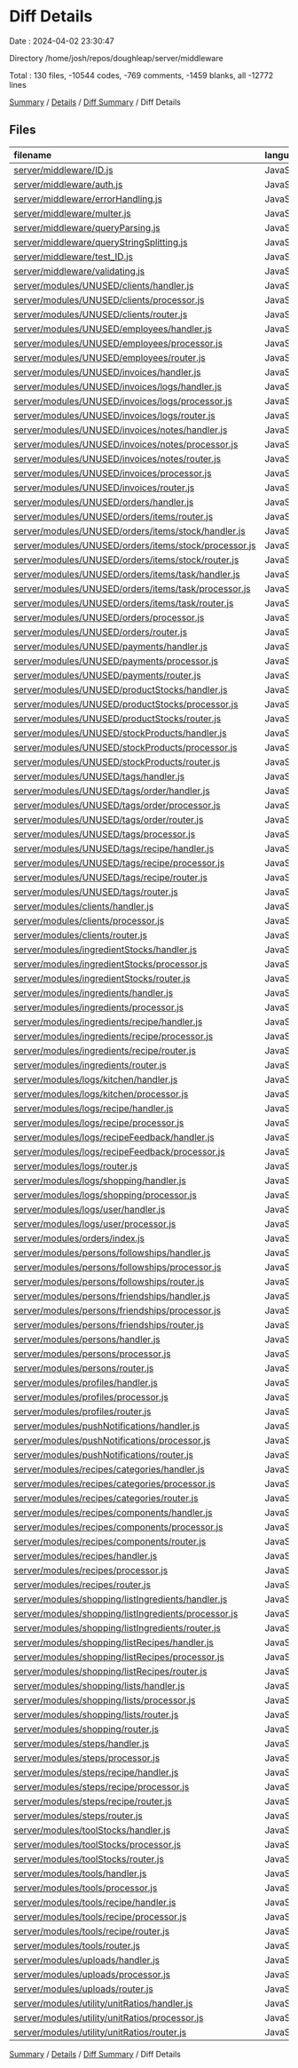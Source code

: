 # Diff Details

Date : 2024-04-02 23:30:47

Directory /home/josh/repos/doughleap/server/middleware

Total : 130 files,  -10544 codes, -769 comments, -1459 blanks, all -12772 lines

[Summary](results.md) / [Details](details.md) / [Diff Summary](diff.md) / Diff Details

## Files
| filename | language | code | comment | blank | total |
| :--- | :--- | ---: | ---: | ---: | ---: |
| [server/middleware/ID.js](/server/middleware/ID.js) | JavaScript | 61 | 21 | 15 | 97 |
| [server/middleware/auth.js](/server/middleware/auth.js) | JavaScript | 29 | 2 | 5 | 36 |
| [server/middleware/errorHandling.js](/server/middleware/errorHandling.js) | JavaScript | 83 | 9 | 13 | 105 |
| [server/middleware/multer.js](/server/middleware/multer.js) | JavaScript | 0 | 0 | 1 | 1 |
| [server/middleware/queryParsing.js](/server/middleware/queryParsing.js) | JavaScript | 13 | 2 | 4 | 19 |
| [server/middleware/queryStringSplitting.js](/server/middleware/queryStringSplitting.js) | JavaScript | 9 | 0 | 2 | 11 |
| [server/middleware/test_ID.js](/server/middleware/test_ID.js) | JavaScript | 28 | 2 | 7 | 37 |
| [server/middleware/validating.js](/server/middleware/validating.js) | JavaScript | 18 | 0 | 3 | 21 |
| [server/modules/UNUSED/clients/handler.js](/server/modules/UNUSED/clients/handler.js) | JavaScript | -87 | 0 | -7 | -94 |
| [server/modules/UNUSED/clients/processor.js](/server/modules/UNUSED/clients/processor.js) | JavaScript | -172 | -10 | -23 | -205 |
| [server/modules/UNUSED/clients/router.js](/server/modules/UNUSED/clients/router.js) | JavaScript | -15 | 0 | -6 | -21 |
| [server/modules/UNUSED/employees/handler.js](/server/modules/UNUSED/employees/handler.js) | JavaScript | -101 | 0 | -7 | -108 |
| [server/modules/UNUSED/employees/processor.js](/server/modules/UNUSED/employees/processor.js) | JavaScript | -251 | -19 | -36 | -306 |
| [server/modules/UNUSED/employees/router.js](/server/modules/UNUSED/employees/router.js) | JavaScript | -16 | 0 | -6 | -22 |
| [server/modules/UNUSED/invoices/handler.js](/server/modules/UNUSED/invoices/handler.js) | JavaScript | -50 | 0 | -5 | -55 |
| [server/modules/UNUSED/invoices/logs/handler.js](/server/modules/UNUSED/invoices/logs/handler.js) | JavaScript | -36 | 0 | -4 | -40 |
| [server/modules/UNUSED/invoices/logs/processor.js](/server/modules/UNUSED/invoices/logs/processor.js) | JavaScript | -42 | -1 | -9 | -52 |
| [server/modules/UNUSED/invoices/logs/router.js](/server/modules/UNUSED/invoices/logs/router.js) | JavaScript | -13 | 0 | -6 | -19 |
| [server/modules/UNUSED/invoices/notes/handler.js](/server/modules/UNUSED/invoices/notes/handler.js) | JavaScript | -33 | 0 | -4 | -37 |
| [server/modules/UNUSED/invoices/notes/processor.js](/server/modules/UNUSED/invoices/notes/processor.js) | JavaScript | -41 | -2 | -11 | -54 |
| [server/modules/UNUSED/invoices/notes/router.js](/server/modules/UNUSED/invoices/notes/router.js) | JavaScript | -13 | 0 | -6 | -19 |
| [server/modules/UNUSED/invoices/processor.js](/server/modules/UNUSED/invoices/processor.js) | JavaScript | -103 | -3 | -18 | -124 |
| [server/modules/UNUSED/invoices/router.js](/server/modules/UNUSED/invoices/router.js) | JavaScript | -18 | 0 | -6 | -24 |
| [server/modules/UNUSED/orders/handler.js](/server/modules/UNUSED/orders/handler.js) | JavaScript | -78 | 0 | -7 | -85 |
| [server/modules/UNUSED/orders/items/router.js](/server/modules/UNUSED/orders/items/router.js) | JavaScript | -7 | 0 | -5 | -12 |
| [server/modules/UNUSED/orders/items/stock/handler.js](/server/modules/UNUSED/orders/items/stock/handler.js) | JavaScript | -60 | 0 | -7 | -67 |
| [server/modules/UNUSED/orders/items/stock/processor.js](/server/modules/UNUSED/orders/items/stock/processor.js) | JavaScript | -152 | -13 | -28 | -193 |
| [server/modules/UNUSED/orders/items/stock/router.js](/server/modules/UNUSED/orders/items/stock/router.js) | JavaScript | -16 | 0 | -6 | -22 |
| [server/modules/UNUSED/orders/items/task/handler.js](/server/modules/UNUSED/orders/items/task/handler.js) | JavaScript | -61 | 0 | -7 | -68 |
| [server/modules/UNUSED/orders/items/task/processor.js](/server/modules/UNUSED/orders/items/task/processor.js) | JavaScript | -130 | -9 | -24 | -163 |
| [server/modules/UNUSED/orders/items/task/router.js](/server/modules/UNUSED/orders/items/task/router.js) | JavaScript | -16 | 0 | -6 | -22 |
| [server/modules/UNUSED/orders/processor.js](/server/modules/UNUSED/orders/processor.js) | JavaScript | -172 | -14 | -31 | -217 |
| [server/modules/UNUSED/orders/router.js](/server/modules/UNUSED/orders/router.js) | JavaScript | -18 | 0 | -8 | -26 |
| [server/modules/UNUSED/payments/handler.js](/server/modules/UNUSED/payments/handler.js) | JavaScript | -36 | 0 | -4 | -40 |
| [server/modules/UNUSED/payments/processor.js](/server/modules/UNUSED/payments/processor.js) | JavaScript | -88 | -5 | -22 | -115 |
| [server/modules/UNUSED/payments/router.js](/server/modules/UNUSED/payments/router.js) | JavaScript | -13 | 0 | -6 | -19 |
| [server/modules/UNUSED/productStocks/handler.js](/server/modules/UNUSED/productStocks/handler.js) | JavaScript | -61 | 0 | -7 | -68 |
| [server/modules/UNUSED/productStocks/processor.js](/server/modules/UNUSED/productStocks/processor.js) | JavaScript | -142 | -9 | -26 | -177 |
| [server/modules/UNUSED/productStocks/router.js](/server/modules/UNUSED/productStocks/router.js) | JavaScript | -16 | 0 | -6 | -22 |
| [server/modules/UNUSED/stockProducts/handler.js](/server/modules/UNUSED/stockProducts/handler.js) | JavaScript | -59 | 0 | -7 | -66 |
| [server/modules/UNUSED/stockProducts/processor.js](/server/modules/UNUSED/stockProducts/processor.js) | JavaScript | -119 | -7 | -27 | -153 |
| [server/modules/UNUSED/stockProducts/router.js](/server/modules/UNUSED/stockProducts/router.js) | JavaScript | -16 | 0 | -6 | -22 |
| [server/modules/UNUSED/tags/handler.js](/server/modules/UNUSED/tags/handler.js) | JavaScript | -56 | 0 | -7 | -63 |
| [server/modules/UNUSED/tags/order/handler.js](/server/modules/UNUSED/tags/order/handler.js) | JavaScript | -44 | 0 | -6 | -50 |
| [server/modules/UNUSED/tags/order/processor.js](/server/modules/UNUSED/tags/order/processor.js) | JavaScript | -92 | -3 | -16 | -111 |
| [server/modules/UNUSED/tags/order/router.js](/server/modules/UNUSED/tags/order/router.js) | JavaScript | -15 | 0 | -6 | -21 |
| [server/modules/UNUSED/tags/processor.js](/server/modules/UNUSED/tags/processor.js) | JavaScript | -103 | -3 | -21 | -127 |
| [server/modules/UNUSED/tags/recipe/handler.js](/server/modules/UNUSED/tags/recipe/handler.js) | JavaScript | -44 | 0 | -6 | -50 |
| [server/modules/UNUSED/tags/recipe/processor.js](/server/modules/UNUSED/tags/recipe/processor.js) | JavaScript | -92 | -3 | -15 | -110 |
| [server/modules/UNUSED/tags/recipe/router.js](/server/modules/UNUSED/tags/recipe/router.js) | JavaScript | -15 | 0 | -6 | -21 |
| [server/modules/UNUSED/tags/router.js](/server/modules/UNUSED/tags/router.js) | JavaScript | -20 | 0 | -7 | -27 |
| [server/modules/clients/handler.js](/server/modules/clients/handler.js) | JavaScript | -68 | 0 | -6 | -74 |
| [server/modules/clients/processor.js](/server/modules/clients/processor.js) | JavaScript | -131 | -7 | -21 | -159 |
| [server/modules/clients/router.js](/server/modules/clients/router.js) | JavaScript | -13 | 0 | -6 | -19 |
| [server/modules/ingredientStocks/handler.js](/server/modules/ingredientStocks/handler.js) | JavaScript | -85 | 0 | -6 | -91 |
| [server/modules/ingredientStocks/processor.js](/server/modules/ingredientStocks/processor.js) | JavaScript | -122 | -12 | -25 | -159 |
| [server/modules/ingredientStocks/router.js](/server/modules/ingredientStocks/router.js) | JavaScript | -16 | 0 | -6 | -22 |
| [server/modules/ingredients/handler.js](/server/modules/ingredients/handler.js) | JavaScript | -86 | 0 | -6 | -92 |
| [server/modules/ingredients/processor.js](/server/modules/ingredients/processor.js) | JavaScript | -196 | -20 | -32 | -248 |
| [server/modules/ingredients/recipe/handler.js](/server/modules/ingredients/recipe/handler.js) | JavaScript | -114 | 0 | -7 | -121 |
| [server/modules/ingredients/recipe/processor.js](/server/modules/ingredients/recipe/processor.js) | JavaScript | -194 | -21 | -36 | -251 |
| [server/modules/ingredients/recipe/router.js](/server/modules/ingredients/recipe/router.js) | JavaScript | -17 | 0 | -6 | -23 |
| [server/modules/ingredients/router.js](/server/modules/ingredients/router.js) | JavaScript | -18 | 0 | -7 | -25 |
| [server/modules/logs/kitchen/handler.js](/server/modules/logs/kitchen/handler.js) | JavaScript | -52 | 0 | -5 | -57 |
| [server/modules/logs/kitchen/processor.js](/server/modules/logs/kitchen/processor.js) | JavaScript | -59 | 0 | -8 | -67 |
| [server/modules/logs/recipe/handler.js](/server/modules/logs/recipe/handler.js) | JavaScript | -52 | 0 | -5 | -57 |
| [server/modules/logs/recipe/processor.js](/server/modules/logs/recipe/processor.js) | JavaScript | -60 | 0 | -9 | -69 |
| [server/modules/logs/recipeFeedback/handler.js](/server/modules/logs/recipeFeedback/handler.js) | JavaScript | -51 | 0 | -5 | -56 |
| [server/modules/logs/recipeFeedback/processor.js](/server/modules/logs/recipeFeedback/processor.js) | JavaScript | -65 | 0 | -9 | -74 |
| [server/modules/logs/router.js](/server/modules/logs/router.js) | JavaScript | -29 | 0 | -10 | -39 |
| [server/modules/logs/shopping/handler.js](/server/modules/logs/shopping/handler.js) | JavaScript | -52 | 0 | -5 | -57 |
| [server/modules/logs/shopping/processor.js](/server/modules/logs/shopping/processor.js) | JavaScript | -59 | 0 | -9 | -68 |
| [server/modules/logs/user/handler.js](/server/modules/logs/user/handler.js) | JavaScript | -52 | 0 | -5 | -57 |
| [server/modules/logs/user/processor.js](/server/modules/logs/user/processor.js) | JavaScript | -59 | 0 | -9 | -68 |
| [server/modules/orders/index.js](/server/modules/orders/index.js) | JavaScript | 0 | 0 | -1 | -1 |
| [server/modules/persons/followships/handler.js](/server/modules/persons/followships/handler.js) | JavaScript | -99 | 0 | -7 | -106 |
| [server/modules/persons/followships/processor.js](/server/modules/persons/followships/processor.js) | JavaScript | -135 | -8 | -22 | -165 |
| [server/modules/persons/followships/router.js](/server/modules/persons/followships/router.js) | JavaScript | -16 | 0 | -4 | -20 |
| [server/modules/persons/friendships/handler.js](/server/modules/persons/friendships/handler.js) | JavaScript | -104 | 0 | -7 | -111 |
| [server/modules/persons/friendships/processor.js](/server/modules/persons/friendships/processor.js) | JavaScript | -257 | -25 | -32 | -314 |
| [server/modules/persons/friendships/router.js](/server/modules/persons/friendships/router.js) | JavaScript | -16 | 0 | -4 | -20 |
| [server/modules/persons/handler.js](/server/modules/persons/handler.js) | JavaScript | -114 | 0 | -7 | -121 |
| [server/modules/persons/processor.js](/server/modules/persons/processor.js) | JavaScript | -148 | -11 | -23 | -182 |
| [server/modules/persons/router.js](/server/modules/persons/router.js) | JavaScript | -20 | 0 | -8 | -28 |
| [server/modules/profiles/handler.js](/server/modules/profiles/handler.js) | JavaScript | -123 | 0 | -9 | -132 |
| [server/modules/profiles/processor.js](/server/modules/profiles/processor.js) | JavaScript | -247 | -19 | -32 | -298 |
| [server/modules/profiles/router.js](/server/modules/profiles/router.js) | JavaScript | -17 | 0 | -6 | -23 |
| [server/modules/pushNotifications/handler.js](/server/modules/pushNotifications/handler.js) | JavaScript | -114 | 0 | -8 | -122 |
| [server/modules/pushNotifications/processor.js](/server/modules/pushNotifications/processor.js) | JavaScript | -124 | -7 | -18 | -149 |
| [server/modules/pushNotifications/router.js](/server/modules/pushNotifications/router.js) | JavaScript | -16 | 0 | -6 | -22 |
| [server/modules/recipes/categories/handler.js](/server/modules/recipes/categories/handler.js) | JavaScript | -17 | -45 | -6 | -68 |
| [server/modules/recipes/categories/processor.js](/server/modules/recipes/categories/processor.js) | JavaScript | -22 | -129 | -24 | -175 |
| [server/modules/recipes/categories/router.js](/server/modules/recipes/categories/router.js) | JavaScript | -11 | -5 | -6 | -22 |
| [server/modules/recipes/components/handler.js](/server/modules/recipes/components/handler.js) | JavaScript | -89 | 0 | -7 | -96 |
| [server/modules/recipes/components/processor.js](/server/modules/recipes/components/processor.js) | JavaScript | -114 | -10 | -23 | -147 |
| [server/modules/recipes/components/router.js](/server/modules/recipes/components/router.js) | JavaScript | -16 | 0 | -6 | -22 |
| [server/modules/recipes/handler.js](/server/modules/recipes/handler.js) | JavaScript | -309 | -2 | -20 | -331 |
| [server/modules/recipes/processor.js](/server/modules/recipes/processor.js) | JavaScript | -1,569 | -155 | -138 | -1,862 |
| [server/modules/recipes/router.js](/server/modules/recipes/router.js) | JavaScript | -46 | 0 | -8 | -54 |
| [server/modules/shopping/listIngredients/handler.js](/server/modules/shopping/listIngredients/handler.js) | JavaScript | -93 | 0 | -6 | -99 |
| [server/modules/shopping/listIngredients/processor.js](/server/modules/shopping/listIngredients/processor.js) | JavaScript | -209 | -17 | -24 | -250 |
| [server/modules/shopping/listIngredients/router.js](/server/modules/shopping/listIngredients/router.js) | JavaScript | -16 | 0 | -4 | -20 |
| [server/modules/shopping/listRecipes/handler.js](/server/modules/shopping/listRecipes/handler.js) | JavaScript | -81 | 0 | -6 | -87 |
| [server/modules/shopping/listRecipes/processor.js](/server/modules/shopping/listRecipes/processor.js) | JavaScript | -124 | -11 | -14 | -149 |
| [server/modules/shopping/listRecipes/router.js](/server/modules/shopping/listRecipes/router.js) | JavaScript | -16 | 0 | -5 | -21 |
| [server/modules/shopping/lists/handler.js](/server/modules/shopping/lists/handler.js) | JavaScript | -87 | 0 | -6 | -93 |
| [server/modules/shopping/lists/processor.js](/server/modules/shopping/lists/processor.js) | JavaScript | -202 | -14 | -21 | -237 |
| [server/modules/shopping/lists/router.js](/server/modules/shopping/lists/router.js) | JavaScript | -16 | 0 | -6 | -22 |
| [server/modules/shopping/router.js](/server/modules/shopping/router.js) | JavaScript | -10 | 0 | -5 | -15 |
| [server/modules/steps/handler.js](/server/modules/steps/handler.js) | JavaScript | -84 | 0 | -6 | -90 |
| [server/modules/steps/processor.js](/server/modules/steps/processor.js) | JavaScript | -143 | -7 | -20 | -170 |
| [server/modules/steps/recipe/handler.js](/server/modules/steps/recipe/handler.js) | JavaScript | -86 | 0 | -6 | -92 |
| [server/modules/steps/recipe/processor.js](/server/modules/steps/recipe/processor.js) | JavaScript | -257 | -60 | -35 | -352 |
| [server/modules/steps/recipe/router.js](/server/modules/steps/recipe/router.js) | JavaScript | -16 | 0 | -7 | -23 |
| [server/modules/steps/router.js](/server/modules/steps/router.js) | JavaScript | -18 | 0 | -8 | -26 |
| [server/modules/toolStocks/handler.js](/server/modules/toolStocks/handler.js) | JavaScript | -90 | -49 | -11 | -150 |
| [server/modules/toolStocks/processor.js](/server/modules/toolStocks/processor.js) | JavaScript | -129 | -9 | -23 | -161 |
| [server/modules/toolStocks/router.js](/server/modules/toolStocks/router.js) | JavaScript | -16 | 0 | -7 | -23 |
| [server/modules/tools/handler.js](/server/modules/tools/handler.js) | JavaScript | -89 | 0 | -7 | -96 |
| [server/modules/tools/processor.js](/server/modules/tools/processor.js) | JavaScript | -170 | -15 | -28 | -213 |
| [server/modules/tools/recipe/handler.js](/server/modules/tools/recipe/handler.js) | JavaScript | -89 | 0 | -7 | -96 |
| [server/modules/tools/recipe/processor.js](/server/modules/tools/recipe/processor.js) | JavaScript | -285 | -39 | -31 | -355 |
| [server/modules/tools/recipe/router.js](/server/modules/tools/recipe/router.js) | JavaScript | -16 | 0 | -6 | -22 |
| [server/modules/tools/router.js](/server/modules/tools/router.js) | JavaScript | -18 | 0 | -7 | -25 |
| [server/modules/uploads/handler.js](/server/modules/uploads/handler.js) | JavaScript | -40 | 0 | -5 | -45 |
| [server/modules/uploads/processor.js](/server/modules/uploads/processor.js) | JavaScript | -79 | -6 | -16 | -101 |
| [server/modules/uploads/router.js](/server/modules/uploads/router.js) | JavaScript | -12 | 0 | -4 | -16 |
| [server/modules/utility/unitRatios/handler.js](/server/modules/utility/unitRatios/handler.js) | JavaScript | -64 | 0 | -7 | -71 |
| [server/modules/utility/unitRatios/processor.js](/server/modules/utility/unitRatios/processor.js) | JavaScript | -93 | -1 | -7 | -101 |
| [server/modules/utility/unitRatios/router.js](/server/modules/utility/unitRatios/router.js) | JavaScript | -12 | 0 | -5 | -17 |

[Summary](results.md) / [Details](details.md) / [Diff Summary](diff.md) / Diff Details